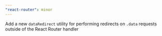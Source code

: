```yaml
---
"react-router": minor
---
```


Add a new `dataRedirect` utility for performing redirects on `.data` requests outside of the React Router handler
